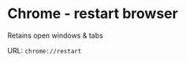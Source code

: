 Chrome - restart browser
========================

Retains open windows & tabs

URL: `chrome://restart`
